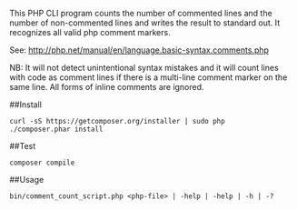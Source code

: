 This PHP CLI program counts the number of commented lines and the number of non-commented lines 
and writes the result to standard out. It recognizes all valid php comment markers.

See: http://php.net/manual/en/language.basic-syntax.comments.php

NB:
It will not detect unintentional syntax mistakes and it will count lines with code as comment lines 
if there is a multi-line comment marker on the same line. All forms of inline comments are ignored.

##Install

    curl -sS https://getcomposer.org/installer | sudo php
    ./composer.phar install

##Test

    composer compile

##Usage

    bin/comment_count_script.php <php-file> | -help | -help | -h | -?

